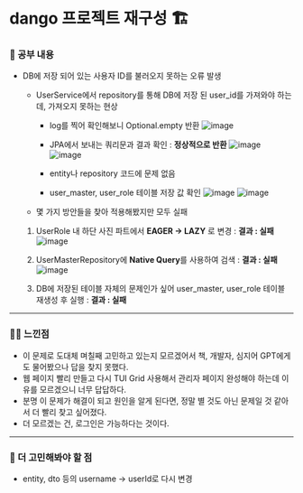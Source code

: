 # dango 프로젝트 재구성 🏗️

### 🚸 공부 내용

* DB에 저장 되어 있는 사용자 ID를 불러오지 못하는 오류 발생
  * UserService에서 repository를 통해 DB에 저장 된 user_id를 가져와야 하는데, 가져오지 못하는 현상
    * log를 찍어 확인해보니 Optional.empty 반환
    ![image](https://github.com/cha2code/daily_study/assets/141387662/5d65b0b3-5f32-48ab-a36c-e5996fe66197)

    * JPA에서 보내는 쿼리문과 결과 확인 : **정상적으로 반환**
    ![image](https://github.com/cha2code/daily_study/assets/141387662/ab29afae-0e1d-4ff9-8d9b-6e3436fc1d9d)
    ![image](https://github.com/cha2code/daily_study/assets/141387662/a5363115-6822-40b9-8177-feb7bb140640)

    * entity나 repository 코드에 문제 없음

    * user_master, user_role 테이블 저장 값 확인
    ![image](https://github.com/cha2code/daily_study/assets/141387662/c571b375-8c02-4857-93de-c6a1d4c0daec)
    ![image](https://github.com/cha2code/daily_study/assets/141387662/e0a4b2fa-6de2-48d9-abc6-9703c2af4976)


  * 몇 가지 방안들을 찾아 적용해봤지만 모두 실패
  1. UserRole 내 하단 사진 파트에서 **EAGER -> LAZY** 로 변경 : **결과 : 실패**
  ![image](https://github.com/cha2code/daily_study/assets/141387662/5e600a1c-1952-4e39-bfab-f27f994e8e44)

  2. UserMasterRepository에 **Native Query**를 사용하여 검색 : **결과 : 실패**
  ![image](https://github.com/cha2code/daily_study/assets/141387662/6fc46493-6f66-4d54-92fc-c35195144821)


  3. DB에 저장된 테이블 자체의 문제인가 싶어 user_master, user_role 테이블 재생성 후 실행 : **결과 : 실패**

---
  
### 🧑‍💻 느낀점
* 이 문제로 도대체 며칠째 고민하고 있는지 모르겠어서 책, 개발자, 심지어 GPT에게도 물어봤으나 답을 찾지 못했다.
* 웹 페이지 빨리 만들고 다시 TUI Grid 사용해서 관리자 페이지 완성해야 하는데 이유를 모르겠으니 너무 답답하다.
* 분명 이 문제가 해결이 되고 원인을 알게 된다면, 정말 별 것도 아닌 문제일 것 같아서 더 빨리 찾고 싶어졌다.
* 더 모르겠는 건, 로그인은 가능하다는 것이다.

---

### 🚧 더 고민해봐야 할 점
* entity, dto 등의 username -> userId로 다시 변경
